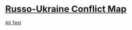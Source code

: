 # [Russo-Ukraine Conflict Map](https://calebbuffa.github.io/russo-ukraine-conflict/)

[Alt Text](https://github.com/calebbuffa/russo-ukraine-conflict/blob/main/Poster.pdf)
